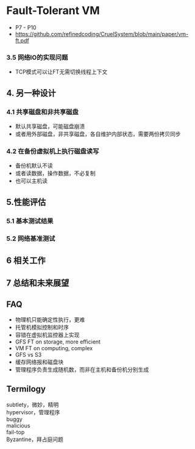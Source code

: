 # Fault-Tolerant VM    
- P7 - P10    
- https://github.com/refinedcoding/CruelSystem/blob/main/paper/vm-ft.pdf    
    
    
### 3.5 网络IO的实现问题    
- TCP模式可以让FT无需切换线程上下文    
    
## 4. 另一种设计    
    
### 4.1 共享磁盘和非共享磁盘    
- 默认共享磁盘，可能磁盘崩溃    
- 或者用外部磁盘，非共享磁盘，各自维护内部状态，需要两份拷贝同步    
    
### 4.2 在备份虚拟机上执行磁盘读写    
- 备份机默认不读    
- 或者读数据，操作数据，不必复制    
- 也可以主机读    
    
## 5.性能评估    
    
### 5.1 基本测试结果    
    
### 5.2 网络基准测试    
    
## 6 相关工作    
    
## 7 总结和未来展望    
    
## FAQ    
- 物理机只能确定性执行，更难    
- 托管机模拟控制和时序    
- 容错在虚拟机监控器上实现    
- GFS FT on storage, more efficient    
- VM FT on computing, complex    
- GFS vs S3    
- 缓存网络报和磁盘块    
- 管理程序负责生成随机数，而非在主机和备份机分别生成    
    
    
## Termilogy    
subtlety，微妙，精明    
hypervisor，管理程序    
buggy    
malicious    
fail-top    
Byzantine，拜占庭问题    
    
    
    
    
    